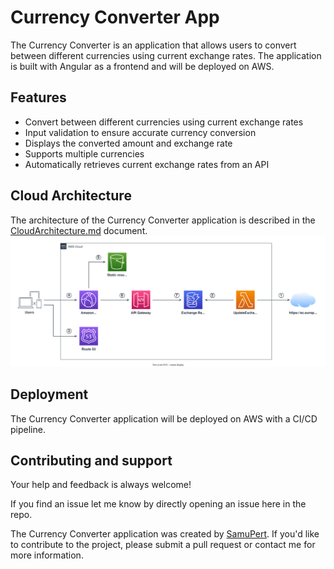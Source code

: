 # Currency Converter App
The Currency Converter is an application that allows users to convert between different currencies using current exchange rates. The application is built with Angular as a frontend and will be deployed on AWS.

## Features
- Convert between different currencies using current exchange rates
- Input validation to ensure accurate currency conversion
- Displays the converted amount and exchange rate
- Supports multiple currencies
- Automatically retrieves current exchange rates from an API

## Cloud Architecture
The architecture of the Currency Converter application is described in the [CloudArchitecture.md](CloudArchitecture.md) document.
![Cloud architecture](./resources/currency-converter-cloud-architecture.svg)

## Deployment
The Currency Converter application will be deployed on AWS with a CI/CD pipeline.

<!--
## Getting Started
TODO: Explain the folder structure
-->

## Contributing and support
Your help and feedback is always welcome!

If you find an issue let me know by directly opening an issue here in the repo.

The Currency Converter application was created by [SamuPert](https://github.com/SamuPert). If you'd like to contribute to the project, please submit a pull request or contact me for more information.
